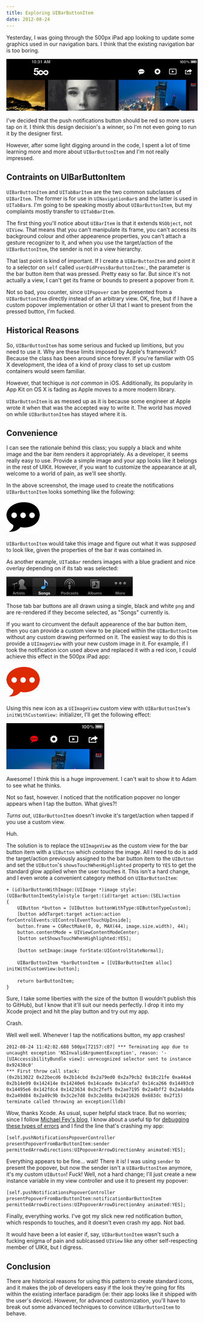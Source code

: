 ```yaml
---
title: Exploring UIBarButtonItem
date: 2012-08-24
---
```



Yesterday, I was going through the 500px iPad app looking to update some graphics used in our navigation bars. I think that the existing navigation bar is too boring.

![](36A0D5D3B0B24483B02E652F53987E58.png)

I've decided that the push notifications button should be red so more users tap on it. I think this design decision's a winner, so I'm not even going to run it by the designer first.

However, after some light digging around in the code, I spent a lot of time learning more and more about `UIBarButtonItem` and I'm not really impressed.

## Contraints on UIBarButtonItem

`UIBarButtonItem` and `UITabBarItem` are the two common subclasses of `UIBarItem`. The former is for use in `UINavigationBar`s and the latter is used in `UITabBar`s. I'm going to be speaking mostly about `UIBarButtonItem`, but my complaints mostly transfer to `UITabBarItem`.

The first thing you'll notice about `UIBarItem` is that it extends `NSObject`, not `UIView`. That means that you can't manipulate its frame, you can't access its background colour and other appearence properties, you can't attach a gesture recognizer to it, and when you use the target/action of the `UIBarButtonItem`, the sender is not in a view hierarchy.

That last point is kind of important. If I create a `UIBarButtonItem` and point it to a selector on `self` called `userDidPressBarButtonItem:`, the parameter is the bar button item that was pressed. Pretty easy so far. But since it's not actually a view, I can't get its frame or bounds to present a popover from it.

Not so bad, you counter, since `UIPopover` can be presented from a `UIBarButtonItem` directly instead of an arbitrary view. OK, fine, but if I have a custom popover implementation or other UI that I want to present from the pressed button, I'm fucked.

## Historical Reasons

So, `UIBarButtonItem` has some serious and fucked up limitions, but you need to use it. Why are these limits imposed by Apple's framework? Because the class has been around since forever. If you're familiar with OS X development, the idea of a kind of proxy class to set up custom containers would seem familiar.

However, that techique is _not common_ in iOS. Additionally, its popularity in App Kit on OS X is fading as Apple moves to a more modern library.

`UIBarButtonItem` is as messed up as it is because some engineer at Apple wrote it when that was the accepted way to write it. The world has moved on while `UIBarButtonItem` has stayed where it is.

## Convenience

I can see the rationale behind this class; you supply a black and white image and the bar item renders it appropriately. As a developer, it seems really easy to use. Provide a simple image and your app looks like it belongs in the rest of UIKit. However, if you want to customize the appearance at all, welcome to a world of pain, as we'll see shortly.

In the above screenshot, the image used to create the notifications `UIBarButtonItem` looks something like the following:

![](F8D3867C5BC4452DAC0C9BE2584016D8.png)

`UIBarButtonItem` would take this image and figure out what it was _supposed_ to look like, given the properties of the bar it was contained in.

As another example, `UITabBar` renders images with a blue gradient and nice overlay depending on if its tab was selected:

![](A3390B33CC1D4BA6AF60B1A7EEF861B8.jpg)

Those tab bar buttons are all drawn using a single, black and white `png` and are re-rendered if they become selected, as "Songs" currently is.

If you want to circumvent the default appearence of the bar button item, then you can provide a custom view to be placed within the `UIBarButtonItem` without any custom drawing performed on it. The easiest way to do this is provide a `UIImageView` with your new custom image in it. For example, if I took the notification icon used above and replaced it with a red icon, I could achieve this effect in the 500px iPad app:

![](BEE259C5A030421CB65C5D8012123F70.png)

Using this new icon as a `UIImageView` custom view with `UIBarButtonItem`'s `initWithCustomView:` initializer, I'll get the following effect:

![](9E6BCEDFF1564134A3449996EDA4205B.png)

Awesome! I think this is a huge improvement. I can't wait to show it to Adam to see what he thinks.

Not so fast, however. I noticed that the notification popover no longer appears when I tap the button. What gives?!

_Turns out_, `UIBarButtonItem` doesn't invoke it's target/action when tapped if you use a custom view.

Huh.

The solution is to replace the `UIImageView` as the custom view for the bar button item with a `UIButton` which _contains_ the image. All I need to do is add the target/action previously assigned to the bar button item to the `UIButton` and set the `UIButton`'s `showsTouchWhenHighlighted` property to `YES` to get the standard glow applied when the user touches it. This isn't a hard change, and I even wrote a convenient category method on `UIBarButtonItem`:

```
+ (id)barButtonWithImage:(UIImage *)image style:(UIBarButtonItemStyle)style target:(id)target action:(SEL)action
{
    UIButton *button = [UIButton buttonWithType:UIButtonTypeCustom];
    [button addTarget:target action:action forControlEvents:UIControlEventTouchUpInside];
    button.frame = CGRectMake(0, 0, MAX(44, image.size.width), 44);
    button.contentMode = UIViewContentModeCenter;
    [button setShowsTouchWhenHighlighted:YES];

    [button setImage:image forState:UIControlStateNormal];

    UIBarButtonItem *barButtonItem = [[UIBarButtonItem alloc] initWithCustomView:button];

    return barButtonItem;
}
```

Sure, I take some liberties with the size of the button (I wouldn't publish this to GitHub), but I know that it'll suit our needs perfectly. I drop it into my Xcode project and hit the play button and try out my app.

Crash.

Well well well. Whenever I tap the notifications button, my app crashes!

```
2012-08-24 11:42:02.688 500px[72157:c07] *** Terminating app due to uncaught exception 'NSInvalidArgumentException', reason: '-[UIAccessibilityBundle view]: unrecognized selector sent to instance 0x92438c0'
*** First throw call stack:
(0x2b13022 0x22becd6 0x2b14cbd 0x2a79ed0 0x2a79cb2 0x18c21fe 0xa44a4 0x2b14e99 0x142414e 0x14240e6 0x14caade 0x14cafa7 0x14ca266 0x14493c0 0x14495e6 0x142fdc4 0x1423634 0x3c2fef5 0x2ae7195 0x2a4bff2 0x2a4a8da 0x2a49d84 0x2a49c9b 0x3c2e7d8 0x3c2e88a 0x1421626 0x683dc 0x2f15)
terminate called throwing an exception(lldb)
```

Wow, thanks Xcode. As usual, super helpful stack trace. But no worries; since I follow [Michael Fey's blog](http://www.fruitstandsoftware.com), I know about a useful tip for [debugging these types of errors](http://www.fruitstandsoftware.com/blog/2012/08/quick-and-easy-debugging-of-unrecognized-selector-sent-to-instance/) and I find the line that's crashing my app:

```
[self.pushNotificationsPopoverController presentPopoverFromBarButtonItem:sender permittedArrowDirections:UIPopoverArrowDirectionAny animated:YES];
```

Everything appears to be fine... wait! There it is! I was using `sender` to present the popover, but now the sender isn't a `UIBarButtonItem` anymore, it's my custom `UIButton`! Fuck! Well, not a hard change; I'll just create a new instance variable in my view controller and use it to present my popover:

```
[self.pushNotificationsPopoverController presentPopoverFromBarButtonItem:notificationBarButtonItem permittedArrowDirections:UIPopoverArrowDirectionAny animated:YES];
```

Finally, everything works. I've got my slick new red notification button, which responds to touches, and it doesn't even crash my app. Not bad.

It would have been a lot easier if, say, `UIBarButtonItem` wasn't such a fucking enigma of pain and sublcassed `UIView` like any other self-respecting member of UIKit, but I digress.

## Conclusion

There are historical reasons for using this pattern to create standard icons, and it makes the job of developers easy if the look they're going for fits within the existing interface paradigm (ie: their app looks like it shipped with the user's device). However, for advanced customization, you'll have to break out some advanced techniques to convince `UIBarButtonItem` to behave.


  